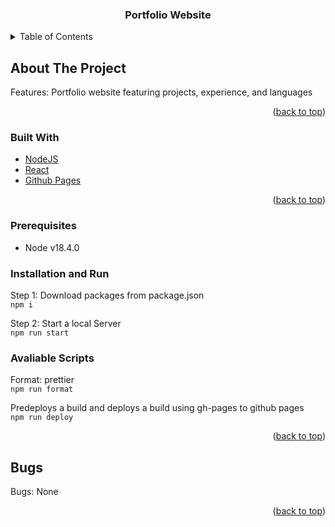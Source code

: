 <h3 align="center">Portfolio Website</h3>

</div>



<!-- TABLE OF CONTENTS -->
<details>
  <summary>Table of Contents</summary>
  <ol>
    <li>
      <a href="#about-the-project">About The Project</a>
      <ul>
        <li><a href="#built-with">Built With</a></li>
      </ul>
    </li>
    <li>
      <a href="#getting-started">Getting Started</a>
      <ul>
        <li><a href="#prerequisites">Prerequisites</a></li>
        <li><a href="#installation">Installation</a></li>
      </ul>
    </li>
    <li><a href="#bugs">Bugs</a></li>
  </ol>
</details>



<!-- ABOUT THE PROJECT -->
## About The Project

Features: Portfolio website featuring projects, experience, and languages

<p align="right">(<a href="#top">back to top</a>)</p>



### Built With

* [NodeJS](https://nodejs.org/en/)
* [React](https://reactjs.org/)
* [Github Pages](https://pages.github.com/)


<p align="right">(<a href="#top">back to top</a>)</p>



<!-- GETTING STARTED -->
### Prerequisites
 - Node v18.4.0

### Installation and Run
Step 1: Download packages from package.json<br/>
```npm i```<br/>

Step 2: Start a local Server<br/>
```npm run start```<br/>

### Avaliable Scripts

Format: prettier<br/>
```npm run format```<br/>

Predeploys a build and deploys a build using gh-pages to github pages<br/>
```npm run deploy```<br/>

<p align="right">(<a href="#top">back to top</a>)</p>



## Bugs
Bugs: None

<p align="right">(<a href="#top">back to top</a>)</p>
